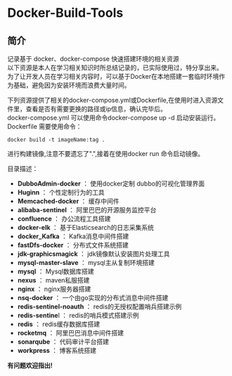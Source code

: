 # Docker-Build-Tools
## 简介
记录基于 docker、docker-compose 快速搭建环境的相关资源  
以下资源是本人在学习相关知识时所总结记录的，已实际使用过，特分享出来。  
为了让开发人员在学习相关内容时，可以基于Docker在本地搭建一套临时环境作为基础，避免因为安装环境而浪费大量时间。  

下列资源提供了相关的docker-compose.yml或Dockerfile,在使用时进入资源文件里，查看是否有需要更换的路径或ip信息，确认完毕后。  
docker-compose.yml 可以使用命令docker-compose up -d 启动安装运行。  
Dockerfile 需要使用命令： 
```
docker build -t imageName:tag .  
```
进行构建镜像,注意不要遗忘了".",接着在使用docker run 命令启动镜像。  

目录描述：  

* **DubboAdmin-docker**  	：  使用docker定制 dubbo的可视化管理界面
* **Huginn**		     	：  个性定制行为的工具
* **Memcached-docker** 		：  缓存中间件
* **alibaba-sentinel**  	：	阿里巴巴的开源服务监控平台
* **confluence**			：  办公流程工具搭建
* **docker-elk** 		  	：	基于Elasticsearch的日志采集系统  
* **docker_Kafka** 		  	：	Kafka消息中间件搭建
* **fastDfs-docker** 	  	：	分布式文件系统搭建
* **jdk-graphicsmagick**  	：	jdk镜像默认安装图片处理工具
* **mysql-master-slave**  	：	mysql主从复制环境搭建
* **mysql** 			  	：	Mysql数据库搭建
* **nexus**				  	：	maven私服搭建
* **nginx**				  	：	nginx服务器搭建
* **nsq-docker** 		  	：	一个由go实现的分布式消息中间件搭建
* **redis-sentinel-noauth** ：  redis的无授权配置哨兵搭建示例
* **redis-sentine**l	  	：	redis的哨兵模式搭建示例
* **redis** 			  	：	redis缓存数据库搭建
* **rocketmq** 			  	：	阿里巴巴消息中间件搭建
* **sonarqube** 		  	：	代码审计平台搭建
* **workpress**	  	        ：  博客系统搭建


**有问题欢迎指出!**